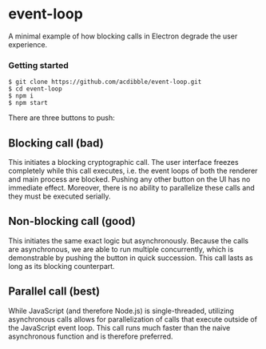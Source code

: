 # event-loop

A minimal example of how blocking calls in Electron degrade the user experience.

### Getting started

```shell
$ git clone https://github.com/acdibble/event-loop.git
$ cd event-loop
$ npm i
$ npm start
```

There are three buttons to push:

## Blocking call (bad)

This initiates a blocking cryptographic call. The user interface freezes
completely while this call executes, i.e. the event loops of both the renderer
and main process are blocked. Pushing any other button on the UI has no
immediate effect. Moreover, there is no ability to parallelize these calls and
they must be executed serially.

## Non-blocking call (good)

This initiates the same exact logic but asynchronously. Because the calls are
asynchronous, we are able to run multiple concurrently, which is demonstrable
by pushing the button in quick succession. This call lasts as long as its
blocking counterpart.

## Parallel call (best)

While JavaScript (and therefore Node.js) is single-threaded, utilizing
asynchronous calls allows for parallelization of calls that execute outside of
the JavaScript event loop. This call runs much faster than the naive
asynchronous function and is therefore preferred.

